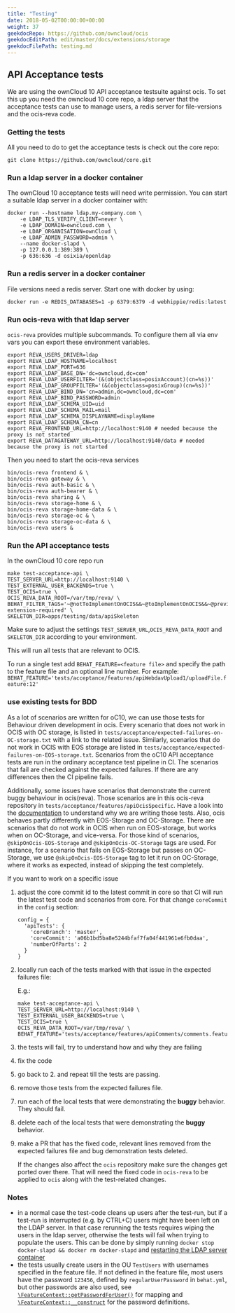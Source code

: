 ```yaml
---
title: "Testing"
date: 2018-05-02T00:00:00+00:00
weight: 37
geekdocRepo: https://github.com/owncloud/ocis
geekdocEditPath: edit/master/docs/extensions/storage
geekdocFilePath: testing.md
---
```



## API Acceptance tests

We are using the ownCloud 10 API acceptance testsuite against ocis. To set this up you need the owncloud 10 core repo, a ldap server that the acceptance tests can use to manage users, a redis server for file-versions and the ocis-reva code.

### Getting the tests

All you need to do to get the acceptance tests is check out the core repo:
```
git clone https://github.com/owncloud/core.git
```

### Run a ldap server in a docker container

The ownCloud 10 acceptance tests will need write permission. You can start a suitable ldap server in a docker container with:

```
docker run --hostname ldap.my-company.com \
    -e LDAP_TLS_VERIFY_CLIENT=never \
    -e LDAP_DOMAIN=owncloud.com \
    -e LDAP_ORGANISATION=ownCloud \
    -e LDAP_ADMIN_PASSWORD=admin \
    --name docker-slapd \
    -p 127.0.0.1:389:389 \
    -p 636:636 -d osixia/openldap
```
### Run a redis server in a docker container

File versions need a redis server. Start one with docker by using:

`docker run -e REDIS_DATABASES=1 -p 6379:6379 -d webhippie/redis:latest`

### Run ocis-reva with that ldap server

`ocis-reva` provides multiple subcommands. To configure them all via env vars you can export these environment variables.

```
export REVA_USERS_DRIVER=ldap
export REVA_LDAP_HOSTNAME=localhost
export REVA_LDAP_PORT=636
export REVA_LDAP_BASE_DN='dc=owncloud,dc=com'
export REVA_LDAP_USERFILTER='(&(objectclass=posixAccount)(cn=%s))'
export REVA_LDAP_GROUPFILTER='(&(objectclass=posixGroup)(cn=%s))'
export REVA_LDAP_BIND_DN='cn=admin,dc=owncloud,dc=com'
export REVA_LDAP_BIND_PASSWORD=admin
export REVA_LDAP_SCHEMA_UID=uid
export REVA_LDAP_SCHEMA_MAIL=mail
export REVA_LDAP_SCHEMA_DISPLAYNAME=displayName
export REVA_LDAP_SCHEMA_CN=cn
export REVA_FRONTEND_URL=http://localhost:9140 # needed because the proxy is not started
export REVA_DATAGATEWAY_URL=http://localhost:9140/data # needed because the proxy is not started
```

Then you need to start the ocis-reva services
```
bin/ocis-reva frontend & \
bin/ocis-reva gateway & \
bin/ocis-reva auth-basic & \
bin/ocis-reva auth-bearer & \
bin/ocis-reva sharing & \
bin/ocis-reva storage-home & \
bin/ocis-reva storage-home-data & \
bin/ocis-reva storage-oc & \
bin/ocis-reva storage-oc-data & \
bin/ocis-reva users &
```

### Run the API acceptance tests

In the ownCloud 10 core repo run

```
make test-acceptance-api \
TEST_SERVER_URL=http://localhost:9140 \
TEST_EXTERNAL_USER_BACKENDS=true \
TEST_OCIS=true \
OCIS_REVA_DATA_ROOT=/var/tmp/reva/ \
BEHAT_FILTER_TAGS='~@notToImplementOnOCIS&&~@toImplementOnOCIS&&~@preview-extension-required' \
SKELETON_DIR=apps/testing/data/apiSkeleton
```

Make sure to adjust the settings `TEST_SERVER_URL`,`OCIS_REVA_DATA_ROOT` and `SKELETON_DIR` according to your environment.

This will run all tests that are relevant to OCIS.

To run a single test add `BEHAT_FEATURE=<feature file>` and specify the path to the feature file and an optional line number. For example: `BEHAT_FEATURE='tests/acceptance/features/apiWebdavUpload1/uploadFile.feature:12'`

### use existing tests for BDD

As a lot of scenarios are written for oC10, we can use those tests for Behaviour driven development in ocis.
Every scenario that does not work in OCIS with OC storage, is listed in `tests/acceptance/expected-failures-on-OC-storage.txt` with a link to the related issue.
Similarly, scenarios that do not work in OCIS with EOS storage are listed in `tests/acceptance/expected-failures-on-EOS-storage.txt`.
Scenarios from the oC10 API acceptance tests are run in the ordinary acceptance test pipeline in CI. The scenarios that fail are checked against the
expected failures. If there are any differences then the CI pipeline fails.

Additionally, some issues have scenarios that demonstrate the current buggy behaviour in ocis(reva).
Those scenarios are in this ocis-reva repository in `tests/acceptance/features/apiOcisSpecific`.
Have a look into the [documentation](https://doc.owncloud.com/server/developer_manual/testing/acceptance-tests.html#writing-scenarios-for-bugs) to understand why we are writing those tests.
Also, ocis behaves partly differently with EOS-Storage and OC-Storage. There are scenarios that do not work in OCIS when run on EOS-storage, but works when on OC-Storage, and vice-versa. For those kind of scenarios, ` @skipOnOcis-EOS-Storage` and `@skipOnOcis-OC-Storage` tags are used. For instance, for a scenario that fails on EOS-Storage but passes on OC-Storage, we use `@skipOnOcis-EOS-Storage` tag to let it run on OC-Storage, where it works as expected, instead of skipping the test completely.

If you want to work on a specific issue

1.  adjust the core commit id to the latest commit in core so that CI will run the latest test code and scenarios from core.
    For that change `coreCommit` in the `config` section:

        config = {
          'apiTests': {
            'coreBranch': 'master',
            'coreCommit': 'a06b1bd5ba8e5244bfaf7fa04f441961e6fb0daa',
            'numberOfParts': 2
          }
        }

2.  locally run each of the tests marked with that issue in the expected failures file:

    E.g.:
    ```
    make test-acceptance-api \
    TEST_SERVER_URL=http://localhost:9140 \
    TEST_EXTERNAL_USER_BACKENDS=true \
    TEST_OCIS=true \
    OCIS_REVA_DATA_ROOT=/var/tmp/reva/ \
    BEHAT_FEATURE='tests/acceptance/features/apiComments/comments.feature:123'
    ```

3.  the tests will fail, try to understand how and why they are failing
4.  fix the code
5.  go back to 2. and repeat till the tests are passing.
6.  remove those tests from the expected failures file.
7.  run each of the local tests that were demonstrating the **buggy** behavior. They should fail.
8.  delete each of the local tests that were demonstrating the **buggy** behavior.
9.  make a PR that has the fixed code, relevant lines removed from the expected failures file and bug demonstration tests deleted.

    If the changes also affect the `ocis` repository make sure the changes get ported over there.
    That will need the fixed code in `ocis-reva` to be applied to `ocis` along with the test-related changes.

### Notes
- in a normal case the test-code cleans up users after the test-run, but if a test-run is interrupted (e.g. by CTRL+C) users might have been left on the LDAP server. In that case rerunning the tests requires wiping the users in the ldap server, otherwise the tests will fail when trying to populate the users. This can be done by simply running `docker stop docker-slapd && docker rm docker-slapd` and [restarting the LDAP server container](#run-a-ldap-server-in-a-docker-container)
- the tests usually create users in the OU `TestUsers` with usernames specified in the feature file. If not defined in the feature file, most users have the password `123456`, defined by `regularUserPassword` in `behat.yml`, but other passwords are also used, see [`\FeatureContext::getPasswordForUser()`](https://github.com/owncloud/core/blob/master/tests/acceptance/features/bootstrap/FeatureContext.php#L386) for mapping and [`\FeatureContext::__construct`](https://github.com/owncloud/core/blob/master/tests/acceptance/features/bootstrap/FeatureContext.php#L1668) for the password definitions.
